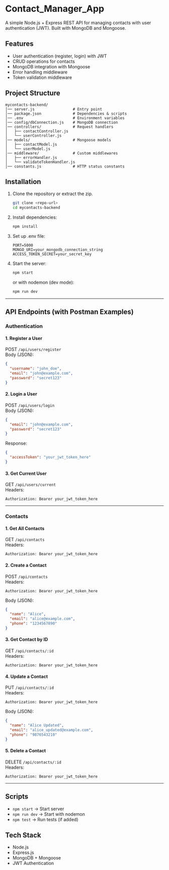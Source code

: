 # Contact_Manager_App
A simple Node.js + Express REST API for managing contacts with user authentication (JWT).
Built with MongoDB and Mongoose.

## Features
- User authentication (register, login) with JWT
- CRUD operations for contacts
- MongoDB integration with Mongoose
- Error handling middleware
- Token validation middleware

## Project Structure
```
mycontacts-backend/
│── server.js                 # Entry point
│── package.json              # Dependencies & scripts
│── .env                      # Environment variables
│── config/dbConnection.js    # MongoDB connection
│── controllers/              # Request handlers
│   ├── contactController.js
│   └── userController.js
│── models/                   # Mongoose models
│   ├── contactModel.js
│   └── userModel.js
│── middleware/               # Custom middlewares
│   ├── errorHandler.js
│   └── validateTokenHandler.js
│── constants.js              # HTTP status constants
```

## Installation

1. Clone the repository or extract the zip.
   ```bash
   git clone <repo-url>
   cd mycontacts-backend
   ```

2. Install dependencies:
   ```bash
   npm install
   ```

3. Set up .env file:
   ```env
   PORT=5000
   MONGO_URI=your_mongodb_connection_string
   ACCESS_TOKEN_SECRET=your_secret_key
   ```

4. Start the server:
   ```bash
   npm start
   ```

   or with nodemon (dev mode):
   ```bash
   npm run dev
   ```

---

## API Endpoints (with Postman Examples)

###  Authentication

#### 1. Register a User
POST `/api/users/register`  
Body (JSON):
```json
{
  "username": "john_doe",
  "email": "john@example.com",
  "password": "secret123"
}
```

#### 2. Login a User
POST `/api/users/login`  
Body (JSON):
```json
{
  "email": "john@example.com",
  "password": "secret123"
}
```
 Response:
```json
{
  "accessToken": "your_jwt_token_here"
}
```

#### 3. Get Current User
GET `/api/users/current`  
Headers:
```
Authorization: Bearer your_jwt_token_here
```

---

###  Contacts

#### 1. Get All Contacts
GET `/api/contacts`  
Headers:
```
Authorization: Bearer your_jwt_token_here
```

#### 2. Create a Contact
POST `/api/contacts`  
Headers:
```
Authorization: Bearer your_jwt_token_here
```
Body (JSON):
```json
{
  "name": "Alice",
  "email": "alice@example.com",
  "phone": "1234567890"
}
```

#### 3. Get Contact by ID
GET `/api/contacts/:id`  
Headers:
```
Authorization: Bearer your_jwt_token_here
```

#### 4. Update a Contact
PUT `/api/contacts/:id`  
Headers:
```
Authorization: Bearer your_jwt_token_here
```
Body (JSON):
```json
{
  "name": "Alice Updated",
  "email": "alice_updated@example.com",
  "phone": "9876543210"
}
```

#### 5. Delete a Contact
DELETE `/api/contacts/:id`  
Headers:
```
Authorization: Bearer your_jwt_token_here
```

---

## Scripts
- `npm start` → Start server
- `npm run dev` → Start with nodemon
- `npm test` → Run tests (if added)

## Tech Stack
- Node.js
- Express.js
- MongoDB + Mongoose
- JWT Authentication

